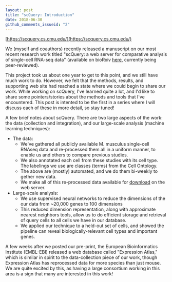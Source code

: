 ```yaml
---
layout: post
title: "scQuery: Introduction"
date: 2018-06-30
github_comments_issueid: "2"
---
```


[https://scquery.cs.cmu.edu/](https://scquery.cs.cmu.edu/)

We (myself and coauthors) recently released a manuscript on our most recent research work titled "scQuery: a web server for comparative analysis of single-cell RNA-seq data" (available on bioRxiv [here](https://doi.org/10.1101/323238), currently being peer-reviewed).

This project took us about one year to get to this point, and we still have much work to do. However, we felt that the methods, results, and supporting web site had reached a state where we could begin to share our work. While working on scQuery, I've learned quite a lot, and I'd like to share some pointers/stories about the methods and tools that I've encountered. This post is intented to be the first in a series where I will discuss each of these in more detail, so stay tuned!

A few brief notes about scQuery. There are two large aspects of the work: the data (collection and integration), and our large-scale analysis (machine learning techniques):

- The data:
  - We've gathered all publicly available M. musculus single-cell RNAseq data and re-processed them all in a uniform manner, to enable us and others to compare previous studies.
  - We also annotated each cell from these studies with its cell type. The labelings we use are classes (terms) from the Cell Ontology.
  - The above are (mostly) automated, and we do them bi-weekly to gether new data.
  - We make all of this re-processed data available for [download](https://scquery.cs.cmu.edu/processed_data/) on the web server.
- Large-scale analysis:
  - We use supervised neural networks to reduce the dimensions of the our data from ~20,000 genes to 100 dimensions
  - This reduced dimension representation, along with approximate nearest neighbors tools, allow us to do efficient storage and retrieval of query cells to all cells we have in our database.
  - We applied our technique to a held-out set of cells, and showed the pipeline can reveal biologically-relevant cell types and important genes.

A few weeks after we posted our pre-print, the European Bioinformatics Institute (EMBL-EBI) released a web database called "Expression Atlas," which is similar in spirit to the data-collection piece of our work, though Expression Atlas has reprocessed data for more species than just mouse. We are quite excited by this, as having a large consortium working in this area is a sign that many are interested in this work!